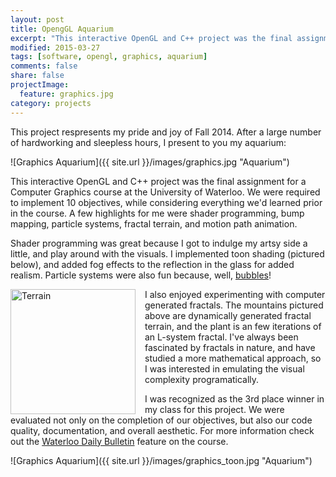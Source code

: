 ```yaml
---
layout: post
title: OpengGL Aquarium
excerpt: "This interactive OpenGL and C++ project was the final assignment for a Computer Graphics course at the University of Waterloo."
modified: 2015-03-27
tags: [software, opengl, graphics, aquarium]
comments: false
share: false
projectImage:
  feature: graphics.jpg
category: projects
---
```


This project respresents my pride and joy of Fall 2014. After a large number of hardworking and sleepless hours, I present to you my aquarium:

![Graphics Aquarium]({{ site.url }}/images/graphics.jpg "Aquarium")

This interactive OpenGL and C++ project was the final assignment for a Computer Graphics course at the University of Waterloo. We were required to implement 10 objectives, while considering everything we'd learned prior in the course. A few highlights for me were shader programming, bump mapping, particle systems, fractal terrain, and motion path animation.

Shader programming was great because I got to indulge my artsy side a little, and play around with the visuals. I implemented toon shading (pictured below), and added fog effects to the reflection in the glass for added realism. Particle systems were also fun because, well, <a href="http://media.giphy.com/media/LmY8STYyvCtiM/giphy.gif" target="_blank">bubbles</a>! 

<img src="{{ site.url }}/images/graphics_fractals.gif" alt="Terrain" style="float:left; width: 200px; padding-right:15px;">
I also enjoyed  experimenting with computer generated fractals. The mountains pictured above are dynamically generated fractal terrain, and the plant is an few iterations of an L-system fractal. I've always been fascinated by fractals in nature, and have studied a more mathematical approach, so I was interested in emulating the visual complexity programatically.


I was recognized as the 3rd place winner in my class for this project. We were evaluated not only on the completion of our objectives, but also our code quality, documentation, and overall aesthetic. For more information check out the <a href="http://www.bulletin.uwaterloo.ca/2015/jan/09fr.html" target="_blank">Waterloo Daily Bulletin</a> feature on the course.

![Graphics Aquarium]({{ site.url }}/images/graphics_toon.jpg "Aquarium")